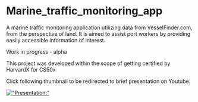# Marine_traffic_monitoring_app
A marine traffic monitoring application utilizing data from VesselFinder.com, from the perspective of land. It is aimed to assist port workers by providing easily accessible information of interest.

Work in progress - alpha

This project was developed within the scope of getting certified by HarvardX for CS50x

Click following thumbnail to be redirected to brief presentation on Youtube.

[!["Presentation:"](http://img.youtube.com/vi/LudOVsACsh4/0.jpg)](http://www.youtube.com/watch?v=LudOVsACsh4 "Port Observer Presentation")
